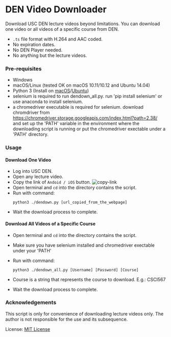 # DEN Video Downloader

Download USC DEN lecture videos beyond limitations. 
You can download one video or all videos of a specific course from DEN.

* `.ts` file format with H.264 and AAC coded.
* No expiration dates.
* No DEN Player needed.
* No anything but the lecture videos.

### Pre-requisites

* Windows
* macOS/Linux (tested OK on macOS 10.11/10.12 and Ubuntu 14.04)
* Python 3 (Install on [macOS](https://docs.python.org/3/using/mac.html)/[Ubuntu](http://askubuntu.com/questions/682869/how-do-i-install-newer-python-versions-using-apt-get))
* selenium is required to run dendown_all.py. run 'pip install selenium' or use anaconda to install selenium.
* a chromedriver executable is required for selenium. download chromdriver from https://chromedriver.storage.googleapis.com/index.html?path=2.38/ and set up the 'PATH' variable in the environment where the downloading script is running or put the chromedriver exectable under a 'PATH' directory.

### Usage

#### Download One Video

* Log into USC DEN.
* Open any lecture video.
* Copy the link of `Andoid / iOS` button.
![copy-link](./copy-link.png)
* Open terminal and `cd` into the directory contains the script.
* Run with command:
    ```
    python3 ./dendown.py [url_copied_from_the_webpage]
    ```
* Wait the download process to complete.

#### Download All Videos of a Specific Course

* Open terminal and `cd` into the directory contains the script.
* Make sure you have selenium installed and chromedriver exectable under your 'PATH'
* Run with command:
	```
	python3 ./dendown_all.py [Username] [Password] [Course]
	```
* Course is a string that represents the course to download. E.g.: CSCI567

* Wait the download process to complete.

### Acknowledgements

This script is only for convenience of downloading lecture videos only. The author is not responsible for the use and its subsequence.

License: [MIT License](./LICENSE)
